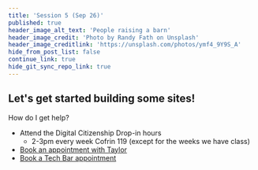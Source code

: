```yaml
---
title: 'Session 5 (Sep 26)'
published: true
header_image_alt_text: 'People raising a barn'
header_image_credit: 'Photo by Randy Fath on Unsplash'
header_image_creditlink: 'https://unsplash.com/photos/ymf4_9Y9S_A'
hide_from_post_list: false
continue_link: true
hide_git_sync_repo_link: true
---
```

## Let's get started building some sites!
How do I get help?
* Attend the Digital Citizenship Drop-in hours
   * 2-3pm every week Cofrin 119 (except for the weeks we have class)
* [Book an appointment with Taylor](https://www.meetingbird.com/l/taylorjadin/digciz)
* [Book a Tech Bar appointment](https://techbar.knight.domains/)